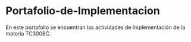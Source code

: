# Portafolio-de-Implementacion
En este portafolio se encuentran las actividades de Implementación de la materia TC3006C. 
